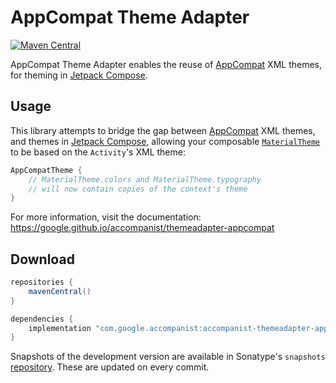 # AppCompat Theme Adapter

[![Maven Central](https://img.shields.io/maven-central/v/com.google.accompanist/accompanist-themeadapter-appcompat)](https://search.maven.org/search?q=g:com.google.accompanist)

AppCompat Theme Adapter enables the reuse of [AppCompat][appcompat] XML themes, for theming in [Jetpack Compose][compose].

## Usage

This library attempts to bridge the gap between [AppCompat][appcompat] XML themes, and themes in [Jetpack Compose][compose],
allowing your composable [`MaterialTheme`][materialtheme] to be based on the `Activity`'s XML theme:

``` kotlin
AppCompatTheme {
    // MaterialTheme.colors and MaterialTheme.typography
    // will now contain copies of the context's theme
}
```

For more information, visit the documentation: https://google.github.io/accompanist/themeadapter-appcompat

## Download

```groovy
repositories {
    mavenCentral()
}

dependencies {
    implementation "com.google.accompanist:accompanist-themeadapter-appcompat:<version>"
}
```

Snapshots of the development version are available in Sonatype's `snapshots` [repository][snap]. These are updated on every commit.

[appcompat]: https://developer.android.com/jetpack/androidx/releases/appcompat
[compose]: https://developer.android.com/jetpack/compose
[materialtheme]: https://developer.android.com/reference/kotlin/androidx/compose/material/package-summary#materialtheme
[snap]: https://oss.sonatype.org/content/repositories/snapshots/com/google/accompanist/accompanist-themeadapter-appcompat/
